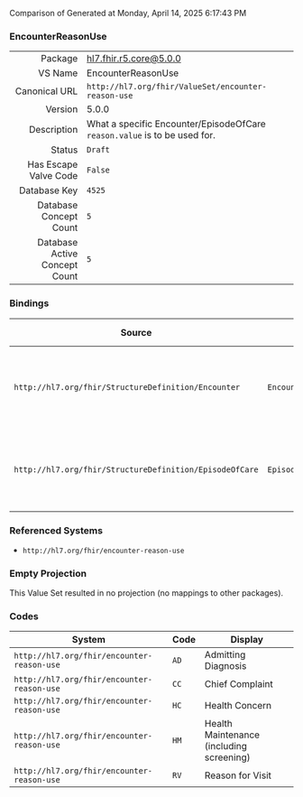 Comparison of 
Generated at Monday, April 14, 2025 6:17:43 PM

### EncounterReasonUse

|      |     |
| ---: | --- |
| Package | hl7.fhir.r5.core@5.0.0 |
| VS Name | EncounterReasonUse |
| Canonical URL | `http://hl7.org/fhir/ValueSet/encounter-reason-use` |
| Version | 5.0.0 |
| Description | What a specific Encounter/EpisodeOfCare `reason.value` is to be used for. |
| Status | `Draft` |
| Has Escape Valve Code | `False` |
| Database Key | `4525` |
| Database Concept Count | `5` |
| Database Active Concept Count | `5` |
### Bindings

| Source | Element | Binding | Strength | Element Short |
| ------ | ------- | ------- | -------- | ------------- |
| `http://hl7.org/fhir/StructureDefinition/Encounter` | `Encounter.reason.use` | `http://hl7.org/fhir/ValueSet/encounter-reason-use` | `Example` | What the reason value should be used for/as |
| `http://hl7.org/fhir/StructureDefinition/EpisodeOfCare` | `EpisodeOfCare.reason.use` | `http://hl7.org/fhir/ValueSet/encounter-reason-use` | `Example` | What the reason value should be used for/as |

### Referenced Systems

* `http://hl7.org/fhir/encounter-reason-use`
### Empty Projection

This Value Set resulted in no projection (no mappings to other packages).

### Codes

| System | Code | Display |
| ------ | ---- | ------- |
| `http://hl7.org/fhir/encounter-reason-use` | `AD` | Admitting Diagnosis |
| `http://hl7.org/fhir/encounter-reason-use` | `CC` | Chief Complaint |
| `http://hl7.org/fhir/encounter-reason-use` | `HC` | Health Concern |
| `http://hl7.org/fhir/encounter-reason-use` | `HM` | Health Maintenance (including screening) |
| `http://hl7.org/fhir/encounter-reason-use` | `RV` | Reason for Visit |
